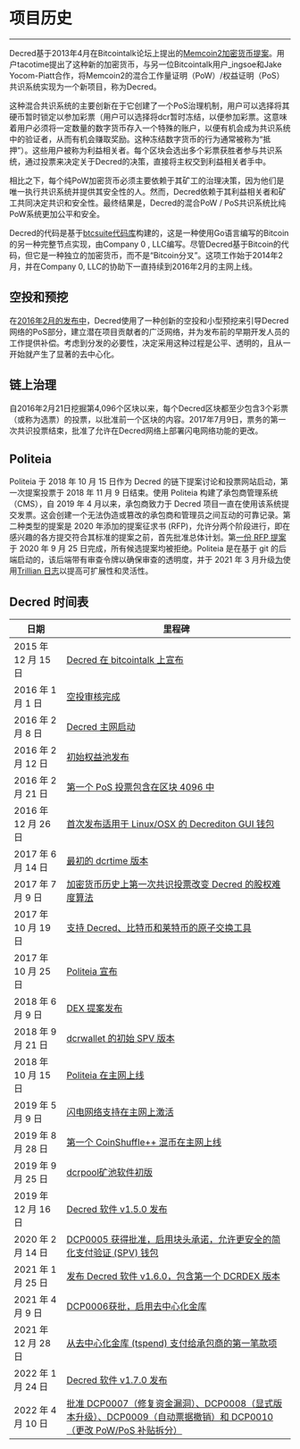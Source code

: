 # **项目历史**
-----

Decred基于2013年4月在Bitcointalk论坛上提出的[Memcoin2加密货币提案](https://decred.org/research/mackenzie2013.pdf)。用户tacotime提出了这种新的加密货币，与另一位Bitcointalk用户_ingsoe和Jake Yocom-Piatt合作，将Memcoin2的混合工作量证明（PoW）/权益证明（PoS）共识系统实现为一个新项目，称为Decred。

这种混合共识系统的主要创新在于它创建了一个PoS治理机制，用户可以选择将其硬币暂时锁定以参加彩票（用户可以选择将dcr暂时冻结，以便参加彩票。这意味着用户必须将一定数量的数字货币存入一个特殊的账户，以便有机会成为共识系统中的验证者，从而有机会赚取奖励。这种冻结数字货币的行为通常被称为“抵押”）。这些用户被称为利益相关者。每个区块会选出多个彩票获胜者参与共识系统，通过投票来决定关于Decred的决策，直接将主权交到利益相关者手中。

相比之下，每个纯PoW加密货币必须主要依赖于其矿工的治理决策，因为他们是唯一执行共识系统并提供其安全性的人。然而，Decred依赖于其利益相关者和矿工共同决定共识和安全性。最终结果是，Decred的混合PoW / PoS共识系统比纯PoW系统更加公平和安全。

Decred的代码是基于[btcsuite代码库](https://github.com/btcsuite/)构建的，这是一种使用Go语言编写的Bitcoin的另一种完整节点实现，由Company 0 , LLC编写。尽管Decred基于Bitcoin的代码，但它是一种独立的加密货币，而不是“Bitcoin分叉”。这项工作始于2014年2月，并在Company 0, LLC的协助下一直持续到2016年2月的主网上线。

## 空投和预挖

在[2016年2月的发布中](https://docs.decred.org/advanced/premine/)，Decred使用了一种创新的空投和小型预挖来引导Decred网络的PoS部分，建立潜在项目贡献者的广泛网络，并为发布前的早期开发人员的工作提供补偿。考虑到分发的必要性，决定采用这种过程是公平、透明的，且从一开始就产生了显著的去中心化。

## 链上治理

自2016年2月21日挖掘第4,096个区块以来，每个Decred区块都至少包含3个彩票（或称为选票）的投票，以批准前一个区块的内容。2017年7月9日，票务的第一次共识投票结束，批准了允许在Decred网络上部署闪电网络功能的更改。

## Politeia

Politeia 于 2018 年 10 月 15 日作为 Decred 的链下提案讨论和投票网站启动，第一次提案投票于 2018 年 11 月 9 日结束。使用 Politeia 构建了承包商管理系统（CMS），自 2019 年 4 月以来，承包商致力于 Decred 项目一直在使用该系统提交发票。这会创建一个无法伪造或篡改的承包商和管理员之间互动的可靠记录。第二种类型的提案是 2020 年添加的提案征求书 (RFP)，允许分两个阶段进行，即在感兴趣的各方提交符合其标准的提案之前，首先批准总体计划。第[一份 RFP 提案](https://proposals.decred.org/record/0917c1d)于 2020 年 9 月 25 日完成，所有候选提案均被拒绝。Politeia 是在基于 git 的后端启动的，该后端带有审查令牌以确保审查的透明度，并于 2021 年 3 月升级[为](https://github.com/decred/politeia/pull/1180)使用[Trillian 日志](https://transparency.dev/)以提高可扩展性和灵活性。

## Decred 时间表

| 日期               | 里程碑                                                                                                                             |
| ---------------- | ------------------------------------------------------------------------------------------------------------------------------- |
| 2015 年 12 月 15 日 | [Decred 在 bitcointalk 上宣布](https://bitcointalk.org/index.php?topic=1290358.0)                                                   |
| 2016 年 1 月 1 日   | [空投审核完成](https://forum.decred.org/threads/airdrop-rundown.313/)                                                                 |
| 2016 年 2 月 8 日   | [Decred 主网启动](https://explorer.dcrdata.org/block/298e5cc3d985bfe7f81dc135f360abe089edd4396b86d2de66b0cef42b21d980)              |
| 2016 年 2 月 12 日  | [初始权益池发布](https://forum.decred.org/threads/testnet-stake-pool-is-live.626/)                                                     |
| 2016 年 2 月 21 日  | [第一个 PoS 投票包含在区块 4096 中](https://explorer.dcrdata.org/block/00000000000013722f8e5a8af9cf55492e9237e77d29da98695e65fd13033625)   |
| 2016 年 12 月 26 日 | [首次发布适用于 Linux/OSX 的 Decrediton GUI 钱包](https://forum.decred.org/threads/dd-20-v0-7-0-12-26-16.4702/#post-23300)                |
| 2017 年 6 月 14 日  | [最初的 dcrtime 版本](https://blog.decred.org/2017/06/14/dcrtime-Blockchain-based-Timestamps/)                                       |
| 2017 年 7 月 9 日   | [加密货币历史上第一次共识投票改变 Decred 的股权难度算法](https://blog.decred.org/2017/04/03/A-New-Ticket-Price-Algorithm/)                             |
| 2017 年 10 月 19 日 | [支持 Decred、比特币和莱特币的原子交换工具](https://blog.decred.org/2017/09/20/On-Chain-Atomic-Swaps/)                                           |
| 2017 年 10 月 25 日 | [Politeia 宣布](https://blog.decred.org/2017/10/25/Politeia-Proposals-in-a-Timestamped-Filesystem/)                               |
| 2018 年 6 月 9 日   | [DEX 提案发布](https://blog.decred.org/2018/06/05/A-New-Kind-of-DEX/)                                                               |
| 2018 年 9 月 21 日  | [dcrwallet 的初始 SPV 版本](https://github.com/decred/decred-binaries/releases/tag/v1.3.0)                                           |
| 2018 年 10 月 15 日 | [Politeia 在主网上线](https://blog.decred.org/2018/10/15/Politeia-in-Production/)                                                    |
| 2019 年 5 月 9 日   | [闪电网络支持在主网上激活](https://github.com/decred/dcps/blob/master/dcp-0004/dcp-0004.mediawiki)                                          |
| 2019 年 8 月 28 日  | [第一个 CoinShuffle++ 混币在主网上线](https://blog.decred.org/2019/08/28/Iterating-Privacy/)                                              |
| 2019 年 9 月 25 日  | [dcrpool矿池软件初版](https://blog.decred.org/2019/09/25/Introducing-Dcrpool/)                                                        |
| 2019 年 12 月 16 日 | [Decred 软件 v1.5.0 发布](https://github.com/decred/decred-binaries/releases/tag/v1.5.0)                                            |
| 2020 年 2 月 14 日  | [DCP0005 获得批准，启用块头承诺，允许更安全的简化支付验证 (SPV) 钱包](https://github.com/decred/dcps/blob/master/dcp-0005/dcp-0005.mediawiki)             |
| 2021 年 1 月 25 日  | [发布 Decred 软件 v1.6.0，包含第一个 DCRDEX 版本](https://github.com/decred/decred-binaries/releases/tag/v1.6.0)                            |
| 2021 年 4 月 9 日   | [DCP0006获批，启用去中心化金库](https://github.com/decred/dcps/blob/master/dcp-0006/dcp-0006.mediawiki)                                    |
| 2021 年 12 月 28 日 | [从去中心化金库 (tspend) 支付给承包商的第一笔款项](https://dcrdata.decred.org/tx/f57f2f35abcfc58cb8d45da6315982610203c1335ee0d68b36240f22c24a557a) |
| 2022 年 1 月 24 日  | [Decred 软件 v1.7.0 发布](https://github.com/decred/decred-binaries/releases/tag/v1.7.0)                                            |
| 2022 年 4 月 10 日  | [批准 DCP0007（修复资金漏洞）、DCP0008（显式版本升级）、DCP0009（自动票据撤销）和 DCP0010（更改 PoW/PoS 补贴拆分）](https://voting.decred.org/)                      |





